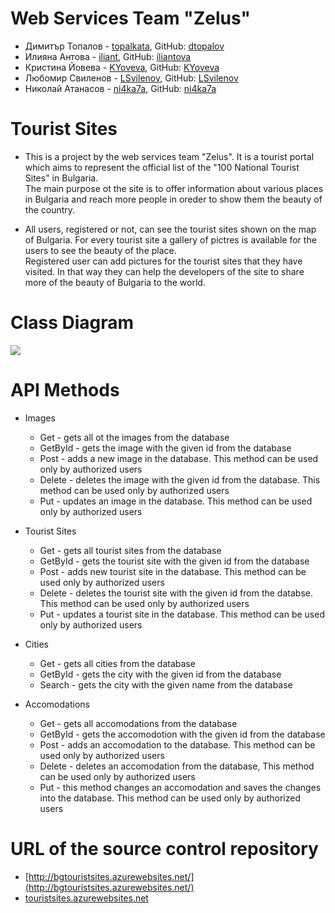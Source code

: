 # Web Services Team "Zelus"
* Димитър Топалов - [topalkata](https://telerikacademy.com/Users/topalkata), GitHub: [dtopalov](https://github.com/dtopalov)
* Илияна Антова - [iliant](https://telerikacademy.com/Users/iliant), GitHub: [iliantova](https://github.com/iliantova)
* Кристина Йовева - [KYoveva](https://telerikacademy.com/Users/KYoveva), GitHub: [KYoveva](https://github.com/KYoveva)
* Любомир Свиленов - [LSvilenov](https://telerikacademy.com/Users/LSvilenov), GitHub: [LSvilenov](https://github.com/LSvilenov) 
* Николай Атанасов - [ni4ka7a](https://telerikacademy.com/Users/ni4ka7a), GitHub: [ni4ka7a](https://github.com/ni4ka7a) 

# Tourist Sites
* This is a project by the web services team "Zelus". It is a tourist portal which aims to represent the official list of the
"100 National Tourist Sites" in Bulgaria.<br />
The main purpose ot the site is to offer information about various places in Bulgaria and reach more people in oreder to show
them the beauty of the country.

* All users, registered or not, can see the tourist sites shown on the map of Bulgaria. For every tourist site a gallery of pictres
is available for the users to see the beauty of the place.<br/>
Registered user can add pictures for the tourist sites that they have visited. In that way they can help the developers of the site
to share more of the beauty of Bulgaria to the world.

# Class Diagram
![](https://github.com/WebServices-TeamZelus/TouristSitesSystem/blob/master/TouristSitesSystem/ClassDiagram.png)

# API Methods
* Images
  * Get - gets all ot the images from the database
  * GetById - gets the image with the given id from the database
  * Post - adds a new image in the database. This method can be used only by authorized users
  * Delete - deletes the image with the given id from the database. This method can be used only by authorized users
  * Put - updates an image in the database. This method can be used only by authorized users
  
* Tourist Sites
  * Get - gets all tourist sites from the database
  * GetById - gets the tourist site with the given id from the database
  * Post - adds new tourist site in the database. This method can be used only by authorized users
  * Delete - deletes the tourist site with the given id from the databse. This method can be used only by authorized users
  * Put - updates a tourist site in the database. This method can be used only by authorized users

* Cities
  * Get - gets all cities from the database
  * GetById - gets the city with the given id from the database
  * Search - gets the city with the given name from the database
  
* Accomodations
  * Get - gets all accomodations from the database
  * GetById - gets the accomodotion with the given id from the database
  * Post - adds an accomodation to the database. This method can be used only by authorized users
  * Delete - deletes an accomodation from the database, This method can be used only by authorized users
  * Put - this method changes an accomodation and saves the changes into the database. This method can be used only by authorized users

# URL of the source control repository
* [http://bgtouristsites.azurewebsites.net/](http://bgtouristsites.azurewebsites.net/)
* [touristsites.azurewebsites.net](touristsites.azurewebsites.net)
